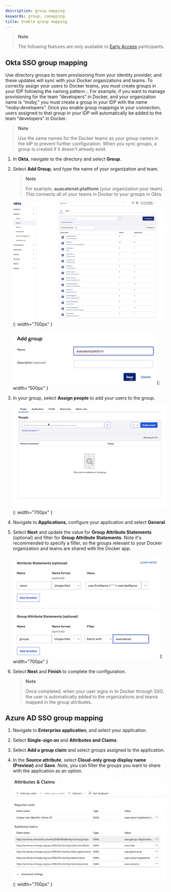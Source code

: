 ```yaml
---
description: group mapping
keywords: group, comapping
title: Enable group mapping
---
```


> **Note**
>
> The following features are only available to [Early Access](../release-lifecycle.md/#early-access-ea) participants.

## Okta SSO group mapping

Use directory groups to team provisioning from your identity provider, and these updates will sync with your Docker organizations and teams.
To correctly assign your users to Docker teams, you must create groups in your IDP following the naming pattern <organization>:<team>. For example, if you want to manage provisioning for the team “developers” in Docker, and your organization name is “moby,” you must create a group in your IDP with the name “moby:developers”. Once you enable group mappings in your connection, users assigned to that group in your IDP will automatically be added to the team “developers” in Docker.

   > **Note**
   >
   > Use the same names for the Docker teams as your group names in the IdP to prevent further configuration. When you sync groups, a group is created if it doesn't already exist.

1. In **Okta**, navigate to the directory and select **Group**.
2. Select **Add Group**, and type the name of your organization and team.

    > **Note**
    >
    > For example, **auacatenet:platform** (your organization:your team). This connects all of your teams in Docker to your groups in Okta.

    ![okta-add-group](images/okta-add-group.png){: width="700px" }

    ![add-group](images/add-group.png){: width="500px" }

3. In your group, select **Assign people** to add your users to the group.

    ![assign-people](images/assign-people.png){: width="700px" }

4. Navigate to **Applications**, configure your application and select **General**.
5. Select **Next** and update the value for **Group Attribute Statements** (optional) and filter for **Group Attribute Statements**. Note it's recommended to specify a filter, so the groups relevant to your Docker organization and teams are shared with the Docker app.

    ![group-attribute-statement](images/group-attribute-statement.png){: width="700px" }

6. Select **Next** and **Finish** to complete the configuration.

    > **Note**
    >
    > Once completed, when your user signs in to Docker through SSO, the user is automatically added to the organizations and teams mapped in the group attributes.

## Azure AD SSO group mapping

1. Navigate to **Enterprise application**, and select your application.
2. Select **Single-sign on** and **Attributes and Claims**.
3. Select **Add a group claim** and select groups assigned to the application.
4. In the **Source attribute**, select **Cloud-only group display name (Preview)** and **Save**. Note, you can filter the groups you want to share with the application as an option.

    ![azure-group](images/azure-group.png){: width="700px" }
